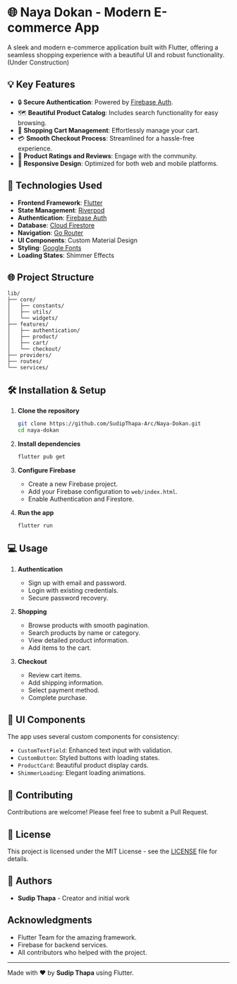 # 🌐 Naya Dokan - Modern E-commerce App

A sleek and modern e-commerce application built with Flutter, offering a seamless shopping experience with a beautiful UI and robust functionality.
(Under Construction)

## 💡 Key Features

- 🔒 **Secure Authentication**: Powered by [Firebase Auth](https://firebase.google.com/products/auth).
- 🗺️ **Beautiful Product Catalog**: Includes search functionality for easy browsing.
- 🛒 **Shopping Cart Management**: Effortlessly manage your cart.
- 💳 **Smooth Checkout Process**: Streamlined for a hassle-free experience.
- 🌟 **Product Ratings and Reviews**: Engage with the community.
- 📲 **Responsive Design**: Optimized for both web and mobile platforms.

## 🚀 Technologies Used

- **Frontend Framework**: [Flutter](https://flutter.dev)
- **State Management**: [Riverpod](https://riverpod.dev)
- **Authentication**: [Firebase Auth](https://firebase.google.com/products/auth)
- **Database**: [Cloud Firestore](https://firebase.google.com/products/firestore)
- **Navigation**: [Go Router](https://pub.dev/packages/go_router)
- **UI Components**: Custom Material Design
- **Styling**: [Google Fonts](https://fonts.google.com)
- **Loading States**: Shimmer Effects

## 🌐 Project Structure

```
lib/
├── core/
│   ├── constants/
│   ├── utils/
│   └── widgets/
├── features/
│   ├── authentication/
│   ├── product/
│   ├── cart/
│   └── checkout/
├── providers/
├── routes/
└── services/
```

## 🛠️ Installation & Setup

1. **Clone the repository**
   ```bash
   git clone https://github.com/SudipThapa-Arc/Naya-Dokan.git
   cd naya-dokan
   ```

2. **Install dependencies**
   ```bash
   flutter pub get
   ```

3. **Configure Firebase**
   - Create a new Firebase project.
   - Add your Firebase configuration to `web/index.html`.
   - Enable Authentication and Firestore.

4. **Run the app**
   ```bash
   flutter run
   ```

## 💻 Usage

1. **Authentication**
   - Sign up with email and password.
   - Login with existing credentials.
   - Secure password recovery.

2. **Shopping**
   - Browse products with smooth pagination.
   - Search products by name or category.
   - View detailed product information.
   - Add items to the cart.

3. **Checkout**
   - Review cart items.
   - Add shipping information.
   - Select payment method.
   - Complete purchase.

## 🎨 UI Components

The app uses several custom components for consistency:

- `CustomTextField`: Enhanced text input with validation.
- `CustomButton`: Styled buttons with loading states.
- `ProductCard`: Beautiful product display cards.
- `ShimmerLoading`: Elegant loading animations.

## 🤝 Contributing

Contributions are welcome! Please feel free to submit a Pull Request.

## 📝 License

This project is licensed under the MIT License - see the [LICENSE](LICENSE) file for details.

## 👥 Authors

- **Sudip Thapa** - Creator and initial work

##  Acknowledgments

- Flutter Team for the amazing framework.
- Firebase for backend services.
- All contributors who helped with the project.

---

Made with ❤️ by **Sudip Thapa** using Flutter.

